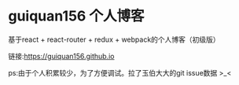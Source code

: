 
# guiquan156 个人博客

<p>基于react + react-router + redux + webpack的个人博客（初级版）</p>

<p>链接:<a href="https:https://guiquan156.github.io">https://guiquan156.github.io</a></p>

<p>ps:由于个人积累较少，为了方便调试。拉了玉伯大大的git issue数据 >_<</p>
